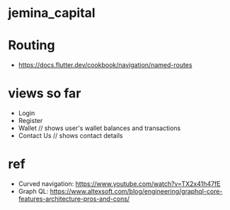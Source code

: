 # jemina_capital

# Routing
* https://docs.flutter.dev/cookbook/navigation/named-routes

# views so far
* Login
* Register
* Wallet // shows user's wallet balances and transactions
* Contact Us // shows contact details


# ref
* Curved navigation: https://www.youtube.com/watch?v=TX2x41h47fE
* Graph QL: https://www.altexsoft.com/blog/engineering/graphql-core-features-architecture-pros-and-cons/
